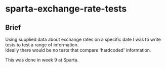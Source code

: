 # sparta-exchange-rate-tests

## Brief

Using supplied data about exchange rates on a specific date I was to write tests to test a range of information.  
Ideally there would be no tests that compare 'hardcoded' information.

This was done in week 9 at Sparta.
